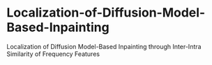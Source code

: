 # Localization-of-Diffusion-Model-Based-Inpainting
Localization of Diffusion Model-Based Inpainting through Inter-Intra Similarity of Frequency Features

